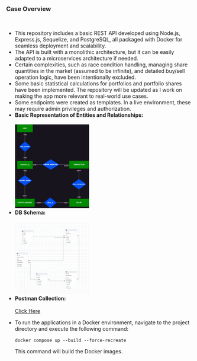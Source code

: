 <h3>Case Overview</h3>
<br>
<ul>
  <li>
    This repository includes a basic REST API developed using Node.js, Express.js, Sequelize, and PostgreSQL, all packaged with Docker for seamless deployment and scalability.
  </li>
  <li>
    The API is built with a monolithic architecture, but it can be easily adapted to a microservices architecture if needed.
  </li>
  <li>
    Certain complexities, such as race condition handling, managing share quantities in the market (assumed to be infinite), and detailed buy/sell operation logic, have been intentionally excluded.
  </li>
  <li>
    Some basic statistical calculations for portfolios and portfolio shares have been implemented. The repository will be updated as I work on making the app more relevant to real-world use cases.
  </li>
  <li>
    Some endpoints were created as templates. In a live environment, these may require admin privileges and authorization.
  </li>
  <li>
    <strong>Basic Representation of Entities and Relationships:</strong>
    <br><br>
    <img src="/BasicErDiagram.png" width="200">
  </li>
  <li>
    <strong>DB Schema:</strong>
    <br><br>
    <img src="/DB Schema.png" width="200">
  </li>
  <li>
    <strong>Postman Collection:</strong>
    <br><br>
    <a href="/Postman_collection.json" download>Click Here</a>
  </li>
  <li>
    <p>To run the applications in a Docker environment, navigate to the project directory and execute the following command:</p>
  <pre><code>docker compose up --build --force-recreate</code></pre>
  
  <p>This command will build the Docker images.</p>
  </li>
</ul>
